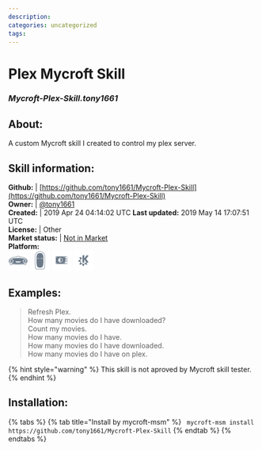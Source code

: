 ```yaml
--- 
description: 
categories: uncategorized   
tags:   
---
```


# Plex Mycroft Skill  
### _Mycroft-Plex-Skill.tony1661_  
## About:  
A custom Mycroft skill I created to control my plex server.

## Skill information:  
**Github:** | [https://github.com/tony1661/Mycroft-Plex-Skill](https://github.com/tony1661/Mycroft-Plex-Skill)  
**Owner:** | [@tony1661](https://github.com/tony1661)  
**Created:** | 2019 Apr 24 04:14:02 UTC  **Last updated:** 2019 May 14 17:07:51 UTC  
**License:** | Other  
**Market status:** | [Not in Market](https://market.mycroft.ai/skill/)  
**Platform:**  
 ![](../.gitbook/assets/mark-1-icon.png)  ![](../.gitbook/assets/mark-2-icon.png)  ![](../.gitbook/assets/picroft-icon.png)  ![](../.gitbook/assets/kde.png)   
## Examples:  
> Refresh Plex.  
> How many movies do I have downloaded?  
> Count my movies.  
> How many movies do I have.  
> How many movies do I have downloaded.  
> How many movies do I have on plex.  
  
{% hint style="warning" %}
This skill is not aproved by Mycroft skill tester.
{% endhint %}
    
## Installation:  
{% tabs %}
{% tab title="Install by mycroft-msm" %}
``` mycroft-msm install https://github.com/tony1661/Mycroft-Plex-Skill```
{% endtab %}
  {% endtabs %}
  